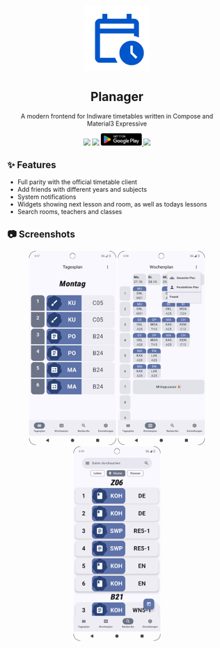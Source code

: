 <p align='center'>
 <img src='https://github.com/Eisbaer1832/Planager/blob/2022ebadc600a5fd9a8eca42d04c1d39e40261f6/app/src/main/ic_launcher-playstore.png' width=150 />
</p>
<h1 align='center'>Planager</h1>
<p align='center'>A modern frontend for Indiware timetables written in Compose and Material3 Expressive</p>

<div align='center'>
  <img src='https://img.shields.io/badge/android%20studio-346ac1?style=for-the-badge&logo=android%20studio&logoColor=white'/>
  <img src='https://img.shields.io/badge/kotlin-%237F52FF.svg?style=for-the-badge&logo=kotlin&logoColor=white'/>
  <a href='https://play.google.com/store/apps/details?id=com.capputinodevelopment.planager'>
   <img src='https://github.com/Eisbaer1832/Planager/blob/c95f2a66ee110f14fb791d0add4a147823baa49e/English.svg' height=28 />
  </a>
  <a href='https://github.com/Eisbaer1832/Planager/actions/workflows/android.yml'>
   <img src='https://github.com/Eisbaer1832/Planager/actions/workflows/android.yml/badge.svg?branch=master' width=190 />
  </a>
</div>


## ✨ Features
* Full parity with the official timetable client
* Add friends with different years and subjects
* System notifications
* Widgets showing next lesson and room, as well as todays lessons
* Search rooms, teachers and classes

## 📷 Screenshots
<div align='center'>
  <img src='/.github/day.png'width=200/>
  <img src='/.github/week.png'width=200/>
  <img src='/.github/search.png'width=200/>
</div>

